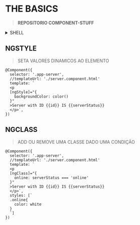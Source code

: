 # THE BASICS
> **REPOSITORIO COMPONENT-STUFF**

<details>
  <summary>SHELL</summary>
    <p>ng generate component [NAME]</p>
    <p>ng g c [NAME]</p>
</details>  

## NGSTYLE
> SETA VALORES DINAMICOS AO ELEMENTO

```
@Component({
  selector: '.app-server',
  //templateUrl: './server.component.html'
  template: `
  <p
  [ngStyle]="{
    backgroundColor: color()
  }"
  >Server with ID {{id}} IS {{serverStatus}}
  </p>`,
})
```

## NGCLASS
> ADD OU REMOVE UMA CLASSE DADO UMA CONDIÇÃO


```
@Component({
  selector: '.app-server',
  //templateUrl: './server.component.html'
  template: `
  <p
  [ngClass]="{
    online: serverStatus === 'online'
  }"
  >Server with ID {{id}} IS {{serverStatus}}
  </p>`,
  styles: [`
  .online{
    color: white
  }
  `]
})
```
